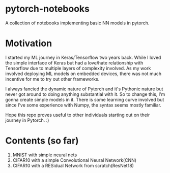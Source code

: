 # pytorch-notebooks
A collection of notebooks implementing basic NN models in pytorch.

# Motivation
I started my ML journey in Keras/Tensorflow two years back. While I loved the simple interface of Keras but had a love/hate relationship with
Tensorflow due to multiple layers of complexity involved. As my work involved deploying ML models on embedded devices, there was not much incentive for me to try out other frameworks.

I always fancied the dynamic nature of Pytorch and it's Pythonic nature but never got around to doing anything substantial with it.
So to change this, I'm gonna create simple models in it.
There is some learning curve involved but since I've some experience with Numpy, the syntax seems mostly familiar.

Hope this repo proves useful to other individuals starting out on their journey in Pytorch. :)

# Contents (so far)
1. MNIST with simple neural nets
2. CIFAR10 with a simple Convolutional Neural Network(CNN)
3. CIFAR10 with a RESidual Network from scratch(ResNet18)
